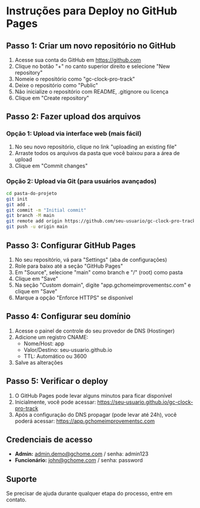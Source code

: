 # Instruções para Deploy no GitHub Pages

## Passo 1: Criar um novo repositório no GitHub

1. Acesse sua conta do GitHub em https://github.com
2. Clique no botão "+" no canto superior direito e selecione "New repository"
3. Nomeie o repositório como "gc-clock-pro-track"
4. Deixe o repositório como "Public"
5. Não inicialize o repositório com README, .gitignore ou licença
6. Clique em "Create repository"

## Passo 2: Fazer upload dos arquivos

### Opção 1: Upload via interface web (mais fácil)
1. No seu novo repositório, clique no link "uploading an existing file"
2. Arraste todos os arquivos da pasta que você baixou para a área de upload
3. Clique em "Commit changes"

### Opção 2: Upload via Git (para usuários avançados)
```bash
cd pasta-do-projeto
git init
git add .
git commit -m "Initial commit"
git branch -M main
git remote add origin https://github.com/seu-usuario/gc-clock-pro-track.git
git push -u origin main
```

## Passo 3: Configurar GitHub Pages

1. No seu repositório, vá para "Settings" (aba de configurações)
2. Role para baixo até a seção "GitHub Pages"
3. Em "Source", selecione "main" como branch e "/" (root) como pasta
4. Clique em "Save"
5. Na seção "Custom domain", digite "app.gchomeimprovementsc.com" e clique em "Save"
6. Marque a opção "Enforce HTTPS" se disponível

## Passo 4: Configurar seu domínio

1. Acesse o painel de controle do seu provedor de DNS (Hostinger)
2. Adicione um registro CNAME:
   - Nome/Host: app
   - Valor/Destino: seu-usuario.github.io
   - TTL: Automático ou 3600
3. Salve as alterações

## Passo 5: Verificar o deploy

1. O GitHub Pages pode levar alguns minutos para ficar disponível
2. Inicialmente, você pode acessar: https://seu-usuario.github.io/gc-clock-pro-track
3. Após a configuração do DNS propagar (pode levar até 24h), você poderá acessar: https://app.gchomeimprovementsc.com

## Credenciais de acesso

- **Admin:** admin.demo@gchome.com / senha: admin123
- **Funcionário:** john@gchome.com / senha: password

## Suporte

Se precisar de ajuda durante qualquer etapa do processo, entre em contato.
